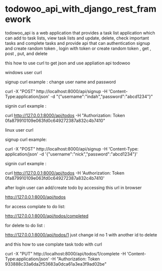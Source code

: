# todowoo_api_with_django_rest_framework


todowoo_api is a web application that provides a task list application which can add to task lists, view task lists and update, delete, check important tasks and complete tasks and provide api that can authentication signup and create random token , login with token or create random token , get , post , put, and delete

this how to use curl to get json and use appliation api todowoo

windows user curl

signup curl example :
change user name and password 

curl -X "POST" http://localhost:8000/api/signup -H 'Content-Type:application/json' -d "{"username":"indah","password":"abcd1234"}"

signin curl example :

curl http://127.0.0.1:8000/api/todos -H "Authorization: Token 0fa879910109e063fd0c649272387a832c4b7410"

linux user curl

signup curl example: 

curl -X "POST" http://localhost:8000/api/signup -H 'Content-Type: application/json' -d '{"username":"nick","password":"abcd1234"}'

signin curl example :

curl http://127.0.0.1:8000/api/todos -H 'Authorization: Token 0fa879910109e063fd0c649272387a832c4b7410'

after login user can add/create todo by accessing this url in browser 

http://127.0.0.1:8000/api/todos

for access complate to do list:

http://127.0.0.1:8000/api/todos/completed

for delete to do list : 

http://127.0.0.1:8000/api/todos/1 just change id no 1 with another id to delete

and this how to use complate task todo with curl 

curl -X "PUT" http://localhost:8000/api/todos/1/complete -H 'Content-Type:application/json' -H "Authorization: Token 933888c33a6da2f53683a0dca61a3ea3f9ad02be"
